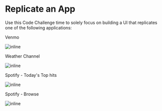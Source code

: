 # Replicate an App

Use this Code Challenge time to solely focus on building a UI that replicates one of the following applications:

Venmo

![inline](../slide_images/venmo_app.png)

Weather Channel

![inline](../slide_images/weather_app.png)

Spotify - Today's Top hits

![inline](../slide_images/spotify_1_app.png)

Spotify - Browse

![inline](../slide_images/spotify_2_app.png)
